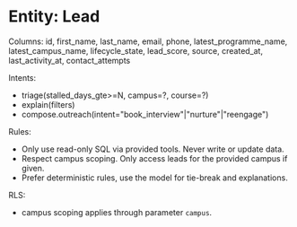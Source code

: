 # Entity: Lead

Columns: id, first_name, last_name, email, phone, latest_programme_name, latest_campus_name,
         lifecycle_state, lead_score, source, created_at, last_activity_at, contact_attempts

Intents:
- triage(stalled_days_gte>=N, campus=?, course=?)
- explain(filters)
- compose.outreach(intent="book_interview"|"nurture"|"reengage")

Rules:
- Only use read-only SQL via provided tools. Never write or update data.
- Respect campus scoping. Only access leads for the provided campus if given.
- Prefer deterministic rules, use the model for tie-break and explanations.

RLS:
- campus scoping applies through parameter `campus`.


